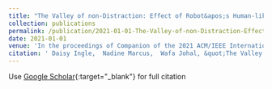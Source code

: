 ```yaml
---
title: "The Valley of non-Distraction: Effect of Robot&apos;s Human-likeness on Perception Load"
collection: publications
permalink: /publication/2021-01-01-The-Valley-of-non-Distraction-Effect-of-Robots-Human-likeness-on-Perception-Load
date: 2021-01-01
venue: 'In the proceedings of Companion of the 2021 ACM/IEEE International Conference on Human-Robot Interaction (HRI &apos;21 Companion), March 8--11, 2021, Boulder,CO, USA'
citation: ' Daisy Ingle,  Nadine Marcus,  Wafa Johal, &quot;The Valley of non-Distraction: Effect of Robot&amp;apos;s Human-likeness on Perception Load.&quot; In the proceedings of Companion of the 2021 ACM/IEEE International Conference on Human-Robot Interaction (HRI &amp;apos;21 Companion), March 8--11, 2021, Boulder,CO, USA, 2021.'
---
```

Use [Google Scholar](https://scholar.google.com/scholar?q=The+Valley+of+non+Distraction:+Effect+of+Robot&#x27;s+Human+likeness+on+Perception+Load){:target="_blank"} for full citation